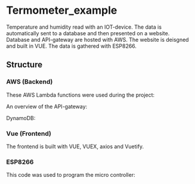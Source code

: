 # Termometer_example

Temperature and humidity read with an IOT-device. The data is automatically sent to a database and then presented on a website. Database and API-gateway are hosted with AWS. The website is deisgned and built in VUE. The data is gathered with ESP8266. 

## Structure

### AWS (Backend)

These AWS Lambda functions were used during the project:

An overview of the API-gateway:

DynamoDB:

### Vue (Frontend)

The frontend is built with VUE, VUEX, axios and Vuetify.

### ESP8266

This code was used to program the micro controller:
